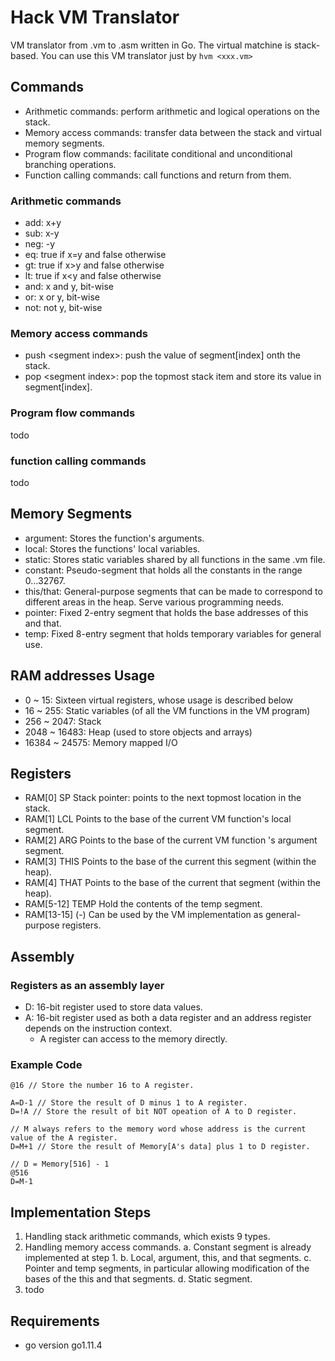 # Hack VM Translator
VM translator from .vm to .asm written in Go. The virtual matchine is stack-based. You can use this VM translator just by `hvm <xxx.vm>` 
## Commands
- Arithmetic commands: perform arithmetic and logical operations on the stack.
- Memory access commands: transfer data between the stack and virtual memory segments.
- Program flow commands: facilitate conditional and unconditional branching operations.
- Function calling commands: call functions and return from them. 

### Arithmetic commands
- add: x+y
- sub: x-y
- neg: -y
- eq: true if x=y and false otherwise
- gt: true if x\>y and false otherwise
- lt: true if x\<y and false otherwise
- and: x and y, bit-wise
- or: x or y, bit-wise
- not: not y, bit-wise

### Memory access commands
- push \<segment index\>: push the value of segment[index] onth the stack.
- pop \<segment index\>: pop the topmost stack item and store its value in segment[index].

### Program flow commands
todo

### function calling commands
todo

## Memory Segments
- argument: Stores the function's arguments.
- local: Stores the functions' local variables.
- static: Stores static variables shared by all functions in the same .vm file.
- constant: Pseudo-segment that holds all the constants in the range 0...32767.
- this/that: General-purpose segments that can be made to correspond to different areas in the heap. Serve various programming needs.
- pointer: Fixed 2-entry segment that holds the base addresses of this and that.
- temp: Fixed 8-entry segment that holds temporary variables for general use.

## RAM addresses Usage
- 0 ~ 15: Sixteen virtual registers, whose usage is described below
- 16 ~ 255: Static variables (of all the VM functions in the VM program)
- 256 ~ 2047: Stack
- 2048 ~ 16483: Heap (used to store objects and arrays)
- 16384 ~ 24575: Memory mapped I/O

## Registers
- RAM[0] SP Stack pointer: points to the next topmost location in the stack.
- RAM[1] LCL Points to the base of the current VM function's local segment.
- RAM[2] ARG Points to the base of the current VM function 's argument segment.
- RAM[3] THIS Points to the base of the current this segment (within the heap).
- RAM[4] THAT Points to the base of the current that segment (within the heap).
- RAM[5-12] TEMP Hold the contents of the temp segment.
- RAM[13-15] (-) Can be used by the VM implementation as general-purpose registers. 

## Assembly
### Registers as an assembly layer
- D: 16-bit register used to store data values.
- A: 16-bit register used as both a data register and an address register depends on the instruction context.
  - A register can access to the memory directly.

### Example Code
```
@16 // Store the number 16 to A register.

A=D-1 // Store the result of D minus 1 to A register.
D=!A // Store the result of bit NOT opeation of A to D register.

// M always refers to the memory word whose address is the current value of the A register.
D=M+1 // Store the result of Memory[A's data] plus 1 to D register.

// D = Memory[516] - 1
@516
D=M-1
```

## Implementation Steps
1. Handling stack arithmetic commands, which exists 9 types.
2. Handling memory access commands.
  a. Constant segment is already implemented at step 1.
  b. Local, argument, this, and that segments.
  c. Pointer and temp segments, in particular allowing modification of the bases of the this and that segments.
  d. Static segment.
3. todo


## Requirements
- go version go1.11.4
